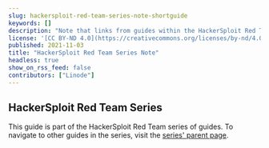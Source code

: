 ```yaml
---
slug: hackersploit-red-team-series-note-shortguide
keywords: []
description: "Note that links from guides within the HackerSploit Red Team series to the parent page for the series."
license: '[CC BY-ND 4.0](https://creativecommons.org/licenses/by-nd/4.0)'
published: 2021-11-03
title: "HackerSploit Red Team Series Note"
headless: true
show_on_rss_feed: false
contributors: ["Linode"]
---
```


## HackerSploit Red Team Series

This guide is part of the HackerSploit Red Team series of guides. To navigate to other guides in the series, visit the [series' parent page](/docs/guides/hackersploit-red-team-series/).

